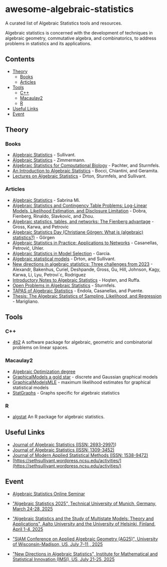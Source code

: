 # awesome-algebraic-statistics
A curated list of Algebraic Statistics tools and resources.

Algebraic statistics is concerned with the development of techniques in algebraic geometry, commutative algebra, and combinatorics, to address problems in statistics and its applications. 

## Contents

<!--lint disable no-missing-blank-lines alphabetize-lists list-item-punctuation-->

- [Theory](#theory)
  - [Books](#books)
  - [Articles](#articles)
- [Tools](#tools)
  - [C++](#C++) 
  - [Macaulay2](#macaulay2)
  - [R](#r)
- [Useful Links](#useful-links)
- [Event](#event)

<!--lint enable no-missing-blank-lines alphabetize-lists list-item-punctuation-->

## Theory

### Books
- [Algebraic Statistics](https://dokumen.pub/algebraic-statistics-draftnbsped.html) - Sullivant.
- [Algebraic Statistics](https://tore.tuhh.de/bitstream/11420/1271/1/book.pdf) - Zimmermann.
- [Algebraic Statistics for Computational Biology](http://yaroslavvb.com/papers/pachter-algebraic.pdf) - Pachter, and Sturmfels.
- [An Introduction to Algebraic Statistics](https://www3.diism.unisi.it/~chiantini/did/00Book.pdf) - Bocci, Chiantini, and Geramita.
- [Lectures on Algebraic Statistics](https://math.berkeley.edu/~bernd/owl.pdf) - Drton, Sturmfels, and Sullivant.

### Articles
- [Algebraic Statistics](https://math.uchicago.edu/~may/REU2020/REUPapers/Mi,Sabrina.pdf) - Sabrina Mi.
- [Algebraic Statistics and Contingency Table Problems: Log-Linear Models, Likelihood Estimation, and Disclosure Limitation](https://www.stat.cmu.edu/~arinaldo/papers/IMA_final.pdf) - Dobra, Fienberg, Rinaldo, Slavkovic, and Zhou. 
- [Algebraic statistics, tables, and networks: The Fienberg advantage](https://arxiv.org/pdf/1910.01692.pdf) - Gross, Karwa, and Petrovic
- [Algebraic Statistics Day (Christiane Görgen: What is (algebraic) statistics?)](https://www.mis.mpg.de/fileadmin/sturmfels/asday_intro.pdf) - Görgen
- [Algebraic Statistics in Practice: Applications to Networks](https://arxiv.org/abs/1906.09537) - Casanellas, Petrović, Uhler.
- [Algebraic Statistics in Model Selection](https://arxiv.org/pdf/1207.4112.pdf) - Garcia.
- [Algebraic statistical models](https://www3.stat.sinica.edu.tw/statistica/oldpdf/A17n41.pdf) - Drton, and Sullivant.
- [New directions in algebraic statistics: Three challenges from 2023](https://arxiv.org/pdf/2402.13961) - Alexandr, Bakenhus, Curiel, Deshpande, Gross, Gu, Hill, Johnson, Kagy, Karwa, Li, Lyu, Petrovi´c, Rodriguez
- [Introductory Notes to Algebraic Statistics](https://www.openstarts.units.it/bitstream/10077/4141/1/HostenRuffaRendMat37.pdf) - Hoşten, and Ruffa.
- [Open Problems in Algebraic Statistics](https://arxiv.org/pdf/0707.4558.pdf) - Sturmfels.
- [TAPAS of Algebraic Statistics](https://upcommons.upc.edu/bitstream/handle/2117/121825/AMS_AlgStat_edited.pdf;jsessionid=14FDD04764DB8FC23E69C9EFAD4526F2?sequence=1) - Endola, Casanellas, and Puente.
- [Thesis: The Algebraic Statistics of Sampling, Likelihood, and Regression](https://orlandomarigliano.com/thesis.pdf) - Marigliano.


## Tools

### C++
- [4ti2](https://github.com/4ti2/4ti2) A software package for algebraic, geometric and combinatorial problems on linear spaces.
  
### Macaulay2
- [Algebraic Optimization degree](https://github.com/Macaulay2/Workshop-2020-Cleveland/tree/ISSAC-AlgOpt/alg-stat/AlgebraicOptimization) 
- [GraphicalModels a gold star](https://faculty.math.illinois.edu/Macaulay2/doc/Macaulay2-1.20/share/doc/Macaulay2/GraphicalModels/html/index.html) - discrete and Gaussian graphical models
- [GraphicalModelsMLE](https://faculty.math.illinois.edu/Macaulay2/doc/Macaulay2-1.20/share/doc/Macaulay2/GraphicalModelsMLE/html/index.html) - maximum likelihood estimates for graphical statistical models
- [StatGraphs](https://faculty.math.illinois.edu/Macaulay2/doc/Macaulay2-1.20/share/doc/Macaulay2/StatGraphs/html/index.html) - Graphs specific for algebraic statistics 

### R
- [algstat](https://github.com/dkahle/algstat) An R package for algebraic statistics. 

## Useful Links
- [Journal of Algebraic Statistics (ISSN: 2693-2997)](https://msp.org/astat/2022/13-1/))
- [Journal of Algebraic Statistics (ISSN: 1309-3452)](https://ores.su/en/journals/journal-of-algebraic-statistics/)
- [Journal of Modern Applied Statistical Methods (ISSN: 1538-9472)](https://digitalcommons.wayne.edu/jmasm/)
- [https://sethsullivant.wordpress.ncsu.edu/activities/](https://sethsullivant.wordpress.ncsu.edu/activities/)

## Event
- [Algebraic Statistics Online Seminar](https://sites.google.com/view/algstatsonline/home)

- ["Algebraic Statistics 2025", Technical University of Munich, Germany, March 24-28, 2025](https://sites.google.com/view/algstat2025/home)
- ["Algebraic Statistics and the Study of Multistate Models: Theory and Applications", Aalto University and the University of Helsinki, Finland, April 1-4, 2025](https://www.kaiekubjas.com/algstatmsm/)
- ["SIAM Conference on Applied Algebraic Geometry (AG25)", University of Wisconsin-Madison, US, July 7–11 , 2025](https://www.siam.org/conferences-events/siam-conferences/ag25/)
- ["New Directions in Algebraic Statistics", Institute for Mathematical and Statistical Innovation (IMSI), US, July 21-25, 2025 ](https://www.imsi.institute/activities/new-directions-in-algebraic-statistics/)
